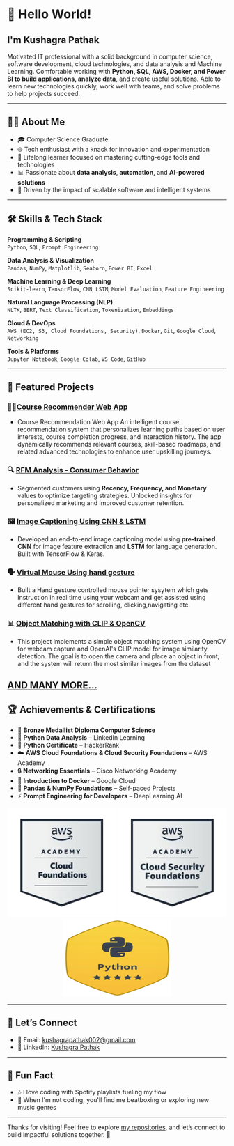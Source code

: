 # 👋 Hello World!

## I'm Kushagra Pathak

Motivated IT professional with a solid background in computer science, software development, cloud technologies, 
and data analysis and Machine Learning. Comfortable working with **Python, SQL, AWS, Docker, and Power BI to 
build applications, analyze data**, and create useful solutions. Able to learn new technologies quickly, work well with 
teams, and solve problems to help projects succeed. 

---

## 👨‍💻 About Me

- 🎓 Computer Science Graduate 
- 🌐 Tech enthusiast with a knack for innovation and experimentation  
- 🌟 Lifelong learner focused on mastering cutting-edge tools and technologies  
- 📊 Passionate about **data analysis**, **automation**, and **AI-powered solutions**  
- 🚀 Driven by the impact of scalable software and intelligent systems

---

## 🛠️ Skills & Tech Stack

**Programming & Scripting**  
`Python`, `SQL`, `Prompt Engineering`

**Data Analysis & Visualization**  
`Pandas`, `NumPy`, `Matplotlib`, `Seaborn`, `Power BI`, `Excel`

**Machine Learning & Deep Learning**  
`Scikit-learn`, `TensorFlow`, `CNN`, `LSTM`, `Model Evaluation`, `Feature Engineering`

**Natural Language Processing (NLP)**  
`NLTK`, `BERT`, `Text Classification`, `Tokenization`, `Embeddings`

**Cloud & DevOps**  
`AWS (EC2, S3, Cloud Foundations, Security)`, `Docker`, `Git`, `Google Cloud`, `Networking`

**Tools & Platforms**  
`Jupyter Notebook`, `Google Colab`, `VS Code`, `GitHub`


---

## 📂 Featured Projects

### 👨‍💻[Course Recommender Web App](https://github.com/IcodeG00D/Course-Recommendation-Web-App)
- Course Recommendation Web App An intelligent course recommendation system that personalizes learning paths based on user interests, course completion progress, and interaction history. The app dynamically recommends relevant courses, skill-based roadmaps, and related advanced technologies to enhance user upskilling journeys.

### 🔍 [RFM Analysis - Consumer Behavior](https://github.com/IcodeG00D/RFM-Analysis-Consumer-Behavior)  
- Segmented customers using **Recency, Frequency, and Monetary** values to optimize targeting strategies. Unlocked insights for personalized marketing and improved customer retention.

### 🖼️ [Image Captioning Using CNN & LSTM](https://github.com/IcodeG00D/Image-Captioning-Using-CNN-and-LSTM.git)  
- Developed an end-to-end image captioning model using **pre-trained CNN** for image feature extraction and **LSTM** for language generation. Built with TensorFlow & Keras.

### 🗣️ [Virtual Mouse Using hand gesture](https://github.com/IcodeG00D/Virtual-Mouse-Using-Mediapipe)
- Built a Hand gesture controlled mouse pointer sysytem which gets instruction in real time using your webcam and get assisted using different hand gestures for scrolling, clicking,navigating etc.

### 📊 [Object Matching with CLIP & OpenCV](https://github.com/IcodeG00D/Object-Matching-with-CLIP-OpenCV)
- This project implements a simple object matching system using OpenCV for webcam capture and OpenAI's CLIP model for image similarity detection. The goal is to open the camera and place an object in front, and the system will return the most similar images from the dataset

[AND MANY MORE...](https://github.com/IcodeG00D?tab=repositories)
---

## 🏆 Achievements & Certifications

- 🥇 **Bronze Medallist Diploma Computer Science**
- 🥇 **Python Data Analysis** – LinkedIn Learning  
- 🥈 **Python Certificate** – HackerRank  
- ☁️ **AWS Cloud Foundations & Cloud Security Foundations** – AWS Academy  
- 🔒 **Networking Essentials** – Cisco Networking Academy  
- 🐳 **Introduction to Docker** – Google Cloud  
- 🧪 **Pandas & NumPy Foundations** – Self-paced Projects  
- ⚡ **Prompt Engineering for Developers** – DeepLearning.AI  


<p align="center">
  <img src="85e4ae8e-3159-408d-99af-b778dc6099b7_removalai_preview.png" width="250" />
  <img src="2326f729-cde3-4366-a2d6-c5123f0c60af_removalai_preview.png" width="250" />
  <img src="e5b28669-9cd8-4435-9a63-f0e45f263144_removalai_preview.png" width="250" height="180"/>
 
</p>

---

## 🤝 Let’s Connect

- 📧 Email: [kushagrapathak002@gmail.com](mailto:kushagrapathak002@gmail.com)  
- 💼 LinkedIn: [Kushagra Pathak](https://www.linkedin.com/in/kushagra-pathak-8b6390252/)  


---

## 🎵 Fun Fact

- 🎶 I love coding with Spotify playlists fueling my flow  
- 🎤 When I'm not coding, you'll find me beatboxing or exploring new music genres

---

Thanks for visiting! Feel free to explore [my repositories](https://github.com/IcodeG00D?tab=repositories), and let’s connect to build impactful solutions together. 🚀
